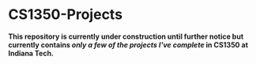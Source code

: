 # CS1350-Projects
**This repository is currently under construction until further notice but currently contains _only a few of the projects I've complete_ in CS1350 at Indiana Tech.**
